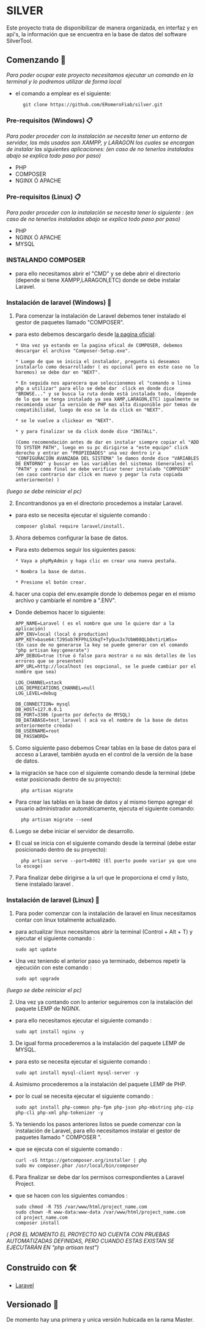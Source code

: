 # SILVER  

Este proyecto trata de disponibilizar de manera organizada, en interfaz y en api's, la información que se encuentra en la base de datos del software SilverTool.

## Comenzando 🚀

_Para poder ocupar este proyecto necesitamos ejecutar un comando en la terminal  y lo podremos utilizar de forma local_
* el comando a emplear es el siguiente:
 ```
       git clone https://github.com/ERomeroFiab/silver.git
 ```

### Pre-requisitos (Windows) 📋

_Para poder proceder con la instalación se necesita tener un entorno de servidor, los más usados son XAMPP, y LARAGON los cuales se encargan de instalar las siguientes aplicaciones: *(en caso de no tenerlos instalados abajo se explica todo paso por paso)*_
* PHP
* COMPOSER
* NGINX Ó APACHE

### Pre-requisitos (Linux) 📋
 
_Para poder proceder con la instalación se necesita tener lo siguiente : *(en caso de no tenerlos instalados abajo se explica todo paso por paso)*_
* PHP
* NGINX Ó APACHE
* MYSQL

### INSTALANDO COMPOSER
* para ello necesitamos abrir el "CMD" y se debe abrir el directorio (depende si tiene XAMPP,LARAGON,ETC) donde se debe instalar Laravel.

### Instalación de laravel (Windows) 🔧


1) Para comenzar la instalación de Laravel debemos tener instalado el gestor de paquetes llamado "COMPOSER".
* para esto debemos descargarlo  desde [la pagina oficial](https://getcomposer.org/download/):

     ```
     * Una vez ya estando en la pagina ofical de COMPOSER, debemos descargar el archivo "Composer-Setup.exe".

     * Luego de que se inicia el instalador, pregunta si deseamos instalarlo como desarrollador ( es opcional pero en este caso no lo haremos) se debe dar en "NEXT".

     * En seguida nos aparecera que seleccionemos el "comando o linea php a utilizar" para ello se debe dar  click en donde dice "BROWSE..." y se busca la ruta donde está instalado todo, (depende de lo que se tenga instalado ya sea XAMP,LARAGON,ETC) igualmente se recomienda usar la versión de PHP mas alta disponible por temas de compatibilidad, luego de eso se le da click en "NEXT".

     * se le vuelve a clickear en "NEXT".

     * y para finalizar se da click donde dice "INSTALL".

     (Como recomendación antes de dar en instalar siempre copiar el "ADD TO SYSTEM PATH", luego en su pc dirigirse a "este equipo" click derecho y entrar en "PROPIEDADES" una vez dentro ir a "CONFIGURACIÓN AVANZADA DEL SISTEMA" le damos donde dice "VARIABLES DE ENTORNO" y buscar en las variables del sistemas (Generales) el "PATH" y como final se debe verificar tener instalado "COMPOSER" (en caso contrario dar click en nuevo y pegar la ruta copiada anteriormente) )
     ```
*(luego se debe reiniciar el pc)*

2) Encontrandonos ya en el directorio procedemos a instalar Laravel.
* para esto se necesita  ejecutar el siguiente comando :

     ```
     composer global require laravel/install.
     ```

3) Ahora debemos configurar la base de datos.
* Para esto debemos seguir los siguientes pasos:

     ```
     * Vaya a phpMyAdmin y haga clic en crear una nueva pestaña.

     * Nombra la base de datos.

     * Presione el botón crear. 
     ```

4) hacer una copia del env.example donde lo debemos pegar en el mismo archivo y cambiarle el nombre a ".ENV".
* Donde debemos hacer lo siguiente:

     ```
     APP_NAME=Laravel ( es el nombre que uno le quiere dar a la aplicación)
     APP_ENV=local (local ó production) 
     APP_KEY=base64:TJ9Sob7KFPhL5XkqT+TyQux3x7UbW08QLb0xtirLWSs=
     (En caso de no generarse la key se puede generar con el comando "php artisan key:generate")
     APP_DEBUG=true (true ó false para mostrar o no más detalles de los errores que se presenten) 
     APP_URL=http://localhost (es oopcional, se le puede cambiar por el nombre que sea) 

     LOG_CHANNEL=stack
     LOG_DEPRECATIONS_CHANNEL=null
     LOG_LEVEL=debug 

     DB_CONNECTION= mysql 
     DB_HOST=127.0.0.1 
     DB_PORT=3306 (puerto por defecto de MYSQL)
     DB_DATABASE=test_laravel ( acá va el nombre de la base de datos anteriormente creada) 
     DB_USERNAME=root 
     DB_PASSWORD=  
     ```

5) Como siguiente paso debemos Crear tablas en la base de datos para el acceso a Laravel, también ayuda en el control de la versión de la base de datos.
* la migración se hace con el siguiente comando desde la terminal (debe estar posicionado dentro de su proyecto):
   ```
     php artisan migrate
   ```
* Para crear las tablas en la base de datos y al mismo tiempo agregar el usuario administrador automáticamente, ejecuta el siguiente comando:
   ```
     php artisan migrate --seed
   ```
6) Luego se debe iniciar el servidor de desarrollo.
* El cual se inicia con el siguiente comando desde la terminal (debe estar posicionado dentro de su proyecto):
   ```
     php artisan serve --port=8002 (El puerto puede variar ya que uno lo escoge)
   ```

7) Para finalizar debe dirigirse a la url que le proporciona el cmd y listo, tiene instalado laravel .

### Instalación de laravel (Linux) 🔧


1) Para poder comenzar con la instalación de laravel en linux necesitamos contar con linux totalmente actualizado.
* para actualizar linux necesitamos abrir la terminal (Control + Alt + T) y ejecutar el siguiente comando :

     ```
     sudo apt update
     ```
* Una vez teniendo el anterior paso ya terminado, debemos repetir la ejecución con este comando :

     ```
     sudo apt upgrade
     ```
*(luego se debe reiniciar el pc)*

2) Una vez ya contando con lo anterior seguiremos con la instalación del paquete LEMP de NGINX.
* para ello necesitamos ejecutar el siguiente comando :

     ```
     sudo apt install nginx -y
     ```

3) De igual forma procederemos a la instalación del paquete LEMP de MYSQL.
* para esto se necesita  ejecutar el siguiente comando :

     ```
     sudo apt install mysql-client mysql-server -y
     ```

4) Asimismo procederemos a la instalación del paquete LEMP de PHP.
* por lo cual se necesita  ejecutar el siguiente comando :

     ```
     sudo apt install php-common php-fpm php-json php-mbstring php-zip php-cli php-xml php-tokenizer -y
     ```

5) Ya teniendo los pasos anteriores listos se puede comenzar con la instalación de Laravel, para ello necesitamos instalar el gestor de paquetes llamado " COMPOSER ".
* que se ejecuta con el siguiente comando :

     ```
     curl -sS https://getcomposer.org/installer | php
     sudo mv composer.phar /usr/local/bin/composer
     ```

6) Para finalizar se debe dar los permisos correspondientes a Laravel Project.
* que se hacen con los siguientes comandos :

     ```
     sudo chmod -R 755 /var/www/html/project_name.com
     sudo chown -R www-data:www-data /var/www/html/project_name.com
     cd project_name.com 
     composer install
     ```



_( POR EL MOMENTO EL PROYECTO NO CUENTA CON PRUEBAS AUTOMATIZADAS DEFINIDAS, PERO CUANDO ESTAS EXISTAN SE EJECUTARÁN EN "php artisan test")_

## Construido con 🛠️

* [Laravel](https://laravel.com/docs/8.x) 

## Versionado 📌

De momento hay una primera y unica versión hubicada en la rama Master.